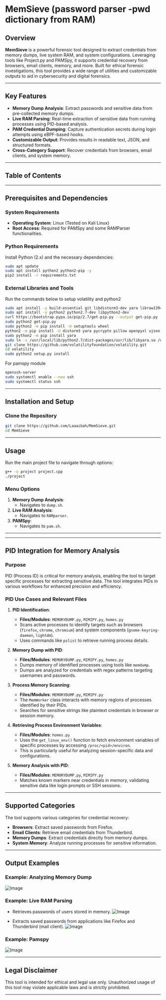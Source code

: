 
# MemSieve (password parser -pwd dictionary from RAM)

## Overview

**MemSieve** is a powerful forensic tool designed to extract credentials from memory dumps, live system RAM, and system configurations. Leveraging tools like Project.py and PAMSpy, it supports credential recovery from browsers, email clients, memory, and more. Built for ethical forensic investigations, this tool provides a wide range of utilities and customizable outputs to aid in cybersecurity and digital forensics.

---

## Key Features

- **Memory Dump Analysis**: Extract passwords and sensitive data from pre-collected memory dumps.
- **Live RAM Parsing**: Real-time extraction of sensitive data from running processes using PID-based analysis.
- **PAM Credential Dumping**: Capture authentication secrets during login attempts using eBPF-based hooks.
- **Customizable Output**: Provides results in readable text, JSON, and structured formats.
- **Cross-Category Support**: Recover credentials from browsers, email clients, and system memory.

---

## Table of Contents

---

## Prerequisites and Dependencies

### System Requirements

- **Operating System**: Linux (Tested on Kali Linux)
- **Root Access**: Required for PAMSpy and some RAMParser functionalities.

### Python Requirements

Install Python (2.x) and the necessary dependencies:

```bash
sudo apt update
sudo apt install python2 python2-pip -y
pip2 install -r requirements.txt
```

### External Libraries and Tools

Run the commands below to setup volatility and python2

```bash
sudo apt install -y build-essential git libdistorm3-dev yara libraw1394-11 libcapstone-dev capstone-tool tzdata
sudo apt install -y python2 python2.7-dev libpython2-dev 
curl https://bootstrap.pypa.io/pip/2.7/get-pip.py --output get-pip.py 
sudo python2 get-pip.py 
sudo python2 -m pip install -U setuptools wheel
python2 -m pip install -U distorm3 yara pycrypto pillow openpyxl ujson pytz ipython capstone 
sudo python2 -m pip install yara 
sudo ln -s /usr/local/lib/python2.7/dist-packages/usr/lib/libyara.so /usr/lib/libyara.so
git clone https://github.com/volatilityfoundation/volatility.git
cd volatility
sudo python2 setup.py install
```
For pamspy module
```bash
openssh-server
sudo systemctl enable --now ssh
sudo systemctl status ssh
```



---

## Installation and Setup

### Clone the Repository

```bash
git clone https://github.com/Laaaibah/MemSieve.git
cd MemSieve
```

---

## Usage

Run the main project file to navigate through options:

```bash
g++ -o project project.cpp
./project
```

### Menu Options

1. **Memory Dump Analysis**:
   - Navigates to `dump.sh`.
2. **Live RAM Analysis**:
   - Navigates to `RAMparser`.
3. **PAMSpy**:
   - Navigates to `pam.sh`.

---

---

## PID Integration for Memory Analysis

### Purpose

PID (Process ID) is critical for memory analysis, enabling the tool to target specific processes for extracting sensitive data. The tool integrates PIDs in various workflows for enhanced precision and efficiency.

### PID Use Cases and Relevant Files

1. **PID Identification**:

   - **Files/Modules**: `MEMORYDUMP.py`, `MIMIPY.py`, `homes.py`
   - Scans active processes to identify targets such as browsers (`firefox`, `chrome`, `chromium`) and system components (`gnome-keyring-daemon`, `lightdm`).
   - Uses commands like `pslist` to retrieve running process details.

2. **Memory Dump with PID**:

   - **Files/Modules**: `MEMORYDUMP.py`, `MIMIPY.py`, `homes.py`
   - Dumps memory of identified processes using tools like `memdump`.
   - Dumps are analyzed for credentials with regex patterns targeting usernames and passwords.

3. **Process Memory Scanning**:

   - **Files/Modules**: `MEMORYDUMP.py`, `MIMIPY.py`
   - The `MemWorker` class interacts with memory regions of processes identified by their PIDs.
   - Searches for sensitive strings like plaintext credentials in browser or session memory.

4. **Retrieving Process Environment Variables**:

   - **Files/Modules**: `homes.py`
   - Uses the `get_linux_env()` function to fetch environment variables of specific processes by accessing `/proc/<pid>/environ`.
   - This is particularly useful for analyzing session-specific data and configurations.

5. **Memory Analysis with PID**:
   - **Files/Modules**: `MEMORYDUMP.py`, `MIMIPY.py`
   - Matches known markers near credentials in memory, validating sensitive data like login prompts or SSH sessions.

---

## Supported Categories

The tool supports various categories for credential recovery:

- **Browsers**: Extract saved passwords from Firefox.
- **Email Clients**: Retrieve email credentials from Thunderbird.
- **Memory Dumps**: Extract credentials directly from memory dumps.
- **System Memory**: Analyze running processes for sensitive information.

---

## Output Examples

### Example: Analyzing Memory Dump

![Image](https://github.com/Laaaibah/MemSieve/blob/main/lsa_hash.png)

### Example: Live RAM Parsing

- Retrieves passwords of users stored in memory.
![Image](https://github.com/Laaaibah/MemSieve/blob/main/usercred.png)

- Extracts saved passwords from applications like Firefox and Thunderbird (mail client).
![Image](https://github.com/Laaaibah/MemSieve/blob/main/firefox.png)



### Example: Pamspy

![Image](https://github.com/Laaaibah/MemSieve/blob/main/pam.png)

---

## Legal Disclaimer

This tool is intended for ethical and legal use only. Unauthorized usage of this tool may violate applicable laws and is strictly prohibited.

---
